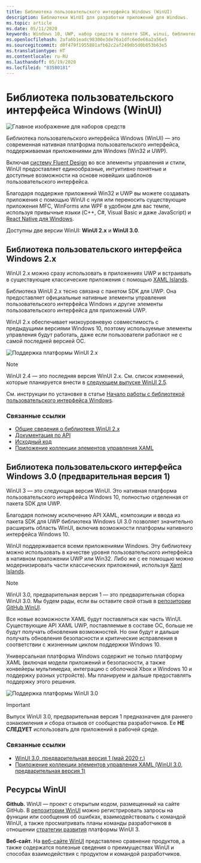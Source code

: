```yaml
---
title: Библиотека пользовательского интерфейса Windows (WinUI)
description: Библиотеки WinUI для разработки приложений для Windows.
ms.topic: article
ms.date: 05/11/2020
keywords: Windows 10, UWP, набор средств в пакете SDK, winui, библиотека пользовательского интерфейса Windows
ms.openlocfilehash: 2afa6b1eadc98300e3de76a1dfc6ede66a2a56e5
ms.sourcegitcommit: d0f479f1955881afb62c2af249db5d0b053b63e5
ms.translationtype: HT
ms.contentlocale: ru-RU
ms.lasthandoff: 05/19/2020
ms.locfileid: "83580181"
---
```

# <a name="windows-ui-library-winui"></a>Библиотека пользовательского интерфейса Windows (WinUI)

![Главное изображение для наборов средств](../images/logo-winui.png)

Библиотека пользовательского интерфейса Windows (WinUI) — это современная нативная платформа пользовательского интерфейса, поддерживаемая приложениями для Windows (Win32 и UWP).

Включая [систему Fluent Design](https://www.microsoft.com/design/fluent/#/) во все элементы управления и стили, WinUI предоставляет единообразные, интуитивно понятные и доступные возможности на основе новейших шаблонов пользовательского интерфейса.

Благодаря поддержке приложений Win32 и UWP вы можете создавать приложения с помощью WinUI с нуля или переносить существующие приложения MFC, WinForms или WPF в удобном для вас темпе, используя привычные языки (C++, C#, Visual Basic и даже JavaScript) и [React Native для Windows](https://microsoft.github.io/react-native-windows/).

Доступны две версии WinUI: **WinUI 2.x** и **WinUI 3.0**.

## <a name="windows-ui-2x-library"></a>Библиотека пользовательского интерфейса Windows 2.x

WinUI 2.x можно сразу использовать в приложениях UWP и встраивать в существующие классические приложения с помощью [XAML Islands](/windows/apps/desktop/modernize/xaml-islands).

Библиотека WinUI 2.x тесно связана с пакетом SDK для UWP. Она предоставляет официальные нативные элементы управления пользовательского интерфейса Windows и другие элементы пользовательского интерфейса для приложений UWP.

WinUI 2.x обеспечивает низкоуровневую совместимость с предыдущими версиями Windows 10, поэтому используемые элементы управления будут работать, даже если пользователи работают не с самой последней версией ОС.

![Поддержка платформы WinUI 2.x](../images/platforms-winui2.png)

> [!NOTE]
> WinUI 2.4 — это последняя версия WinUI 2.x. См. список изменений, которые планируется внести в [следующем выпуске WinUI 2.5](https://github.com/microsoft/microsoft-ui-xaml/milestone/10).

См. инструкции по установке в статье [Начало работы с библиотекой пользовательского интерфейса Windows](winui2/getting-started.md).

### <a name="related-links"></a>Связанные ссылки

- [Общие сведения о библиотеке WinUI 2.x](winui2/index.md)
- [Документация по API](https://docs.microsoft.com/uwp/api/overview/winui/)
- [Исходный код](https://aka.ms/winui)
- [Приложение коллекции элементов управления XAML](https://www.microsoft.com/p/xaml-controls-gallery/9msvh128x2zt)

## <a name="windows-ui-30-library-preview-1"></a>Библиотека пользовательского интерфейса Windows 3.0 (предварительная версия 1)

WinUI 3 — это следующая версия WinUI. Это нативная платформа пользовательского интерфейса Windows 10, полностью отделенная от пакета SDK для UWP.

Благодаря полному исключению API XAML, композиции и ввода из пакета SDK для UWP библиотека Windows UI 3.0 позволяет значительно расширить область WinUI, включив возможности платформы нативного интерфейса Windows 10.

WinUI поддерживается всеми приложениями Windows. Эту библиотеку можно использовать в качестве уровня пользовательского интерфейса в нативном приложении UWP или Win32. Либо же с ее помощью можно модернизировать части классических приложений, используя [Xaml Islands](https://docs.microsoft.com/windows/apps/desktop/modernize/xaml-islands).
 
> [!NOTE]
> WinUI 3.0, предварительная версия 1 — это предварительная сборка WinUI 3.0. Мы будем рады, если вы оставите свой отзыв в [репозитории GitHub WinUI](https://github.com/microsoft/microsoft-ui-xaml).

Все новые возможности XAML будут поставляться как часть WinUI. Существующие API XAML UWP, поставляемые в составе ОС, больше не будут получать обновления возможностей. Но они будут и дальше получать обновления безопасности и критические исправления в соответствии с жизненным циклом поддержки Windows 10.

Универсальная платформа Windows содержит не только платформу XAML (включая модели приложений и безопасности, а также конвейеры мультимедиа, интеграцию с оболочкой Xbox и Windows 10 и поддержку разных устройств). Мы планируем и дальше предоставлять поддержку этого решения.

![Поддержка платформы WinUI 3.0](../images/platforms-winui3.png)

> [!Important]
> Выпуск WinUI 3.0, предварительная версия 1 предназначен для раннего ознакомления и сбора отзывов от сообщества разработчиков. Ее **НЕ СЛЕДУЕТ** использовать для приложений в рабочей среде.

### <a name="related-links"></a>Связанные ссылки

- [WinUI 3.0, предварительная версия 1 (май 2020 г.)](winui3/index.md)
- [Приложение коллекции элементов управления XAML (WinUI 3.0, предварительная версия 1)](https://github.com/microsoft/Xaml-Controls-Gallery/tree/winui3alpha)

## <a name="winui-resources"></a>Ресурсы WinUI

**Github.** WinUI — проект с открытым кодом, размещенный на сайте GitHub. В [репозитории WinUI](https://github.com/microsoft/microsoft-ui-xaml) можно регистрировать запросы на функции или сообщения об ошибках, взаимодействовать с командой WinUI, а также просматривать планы команды разработчиков в отношении [стратегии развития](https://github.com/microsoft/microsoft-ui-xaml/blob/master/docs/roadmap.md) платформы WinUI 3.

**Веб-сайт.** На [веб-сайте WinUI](https://aka.ms/winui) представлено сравнение продуктов, а также содержатся полезные сведения о преимуществах WinUI и способах взаимодействия с продуктом и командой разработчиков.
